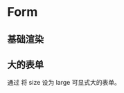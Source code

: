 # Form

## 基础渲染

<demo src="button/color" />

## 大的表单

通过 将 size 设为 large 可显式大的表单。

<demo src="form/large" />

<api src="form" />
